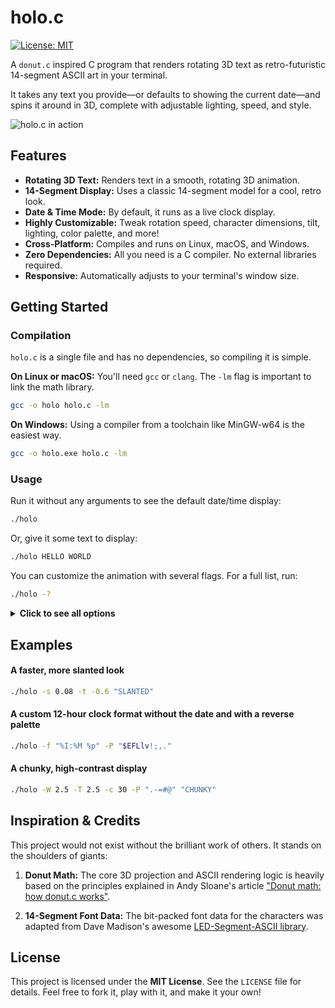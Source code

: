 # holo.c

[![License: MIT](https://img.shields.io/badge/License-MIT-yellow.svg)](https://opensource.org/licenses/MIT)

A `donut.c` inspired C program that renders rotating 3D text as retro-futuristic 14-segment ASCII art in your terminal.

It takes any text you provide—or defaults to showing the current date—and spins it around in 3D, complete with adjustable lighting, speed, and style.

![holo.c in action](https://raw.githubusercontent.com/lvrcz/holo.c/refs/heads/main/holo_c.gif)


## Features

*   **Rotating 3D Text:** Renders text in a smooth, rotating 3D animation.
*   **14-Segment Display:** Uses a classic 14-segment model for a cool, retro look.
*   **Date & Time Mode:** By default, it runs as a live clock display.
*   **Highly Customizable:** Tweak rotation speed, character dimensions, tilt, lighting, color palette, and more!
*   **Cross-Platform:** Compiles and runs on Linux, macOS, and Windows.
*   **Zero Dependencies:** All you need is a C compiler. No external libraries required.
*   **Responsive:** Automatically adjusts to your terminal's window size.

## Getting Started

### Compilation

`holo.c` is a single file and has no dependencies, so compiling it is simple.

**On Linux or macOS:**
You'll need `gcc` or `clang`. The `-lm` flag is important to link the math library.
```bash
gcc -o holo holo.c -lm
```

**On Windows:**
Using a compiler from a toolchain like MinGW-w64 is the easiest way.
```bash
gcc -o holo.exe holo.c -lm
```

### Usage

Run it without any arguments to see the default date/time display:
```bash
./holo
```

Or, give it some text to display:
```bash
./holo HELLO WORLD
```

You can customize the animation with several flags. For a full list, run:
```bash
./holo -?
```

<details>
<summary><b>Click to see all options</b></summary>

```
Usage: ./holo [options] [TEXT TO DISPLAY...]
If no text is provided, the current date and time are displayed by default.

Animation & Geometry:
 -a <val>   A-axis (pitch) speed. Default: 0.04
 -b <val>   B-axis (yaw) speed. Default: 0.02
 -s <val>   Set both speeds (a=val, b=val/2).
 -w <val>   Character width. Default: 8.0
 -h <val>   Character height. Default: 12.0
 -S <val>   Character spacing multiplier. Default: 1.50
 -t <val>   Italic/tilt factor. Default: 0.3
 -z <val>   Manual zoom, overrides auto-sizing.

Rendering & Appearance:
 -W <val>   Segment width (fatness). Default: 1.75
 -T <val>   Segment thickness (depth). Default: 1.75
 -p <val>   Pointy end length. Default: 0.85
 -d <val>   Drawing density (step rate). Smaller is denser. Default: 0.1
 -L <x,y>   Light vector (no spaces). Default: 0.3,0.7
 -c <val>   Shading contrast. Default: 15.0
 -P <str>   Shading character palette. Default: ".,-~:;=!*#$@"
 -f <fmt>   Set the date/time format (strftime). Default: "%H:%M"
            Examples: "%Y-%m-%d" (date), "%I:%M %p" (12h), "%Y-%m-%d %H:%M" (both)

 -?         Display this help message.
```
</details>

## Examples

#### A faster, more slanted look
```bash
./holo -s 0.08 -t -0.6 "SLANTED"
```

#### A custom 12-hour clock format without the date and with a reverse palette
```bash
./holo -f "%I:%M %p" -P "$EFLlv!;,."
```

#### A chunky, high-contrast display
```bash
./holo -W 2.5 -T 2.5 -c 30 -P ".-=#@" "CHUNKY"
```

## Inspiration & Credits

This project would not exist without the brilliant work of others. It stands on the shoulders of giants:

1.  **Donut Math:** The core 3D projection and ASCII rendering logic is heavily based on the principles explained in Andy Sloane's article ["Donut math: how donut.c works"](https://www.a1k0n.net/2011/07/20/donut-math.html).

2.  **14-Segment Font Data:** The bit-packed font data for the characters was adapted from Dave Madison's awesome [LED-Segment-ASCII library](https://github.com/dmadison/LED-Segment-ASCII/).

## License

This project is licensed under the **MIT License**. See the `LICENSE` file for details. Feel free to fork it, play with it, and make it your own!
